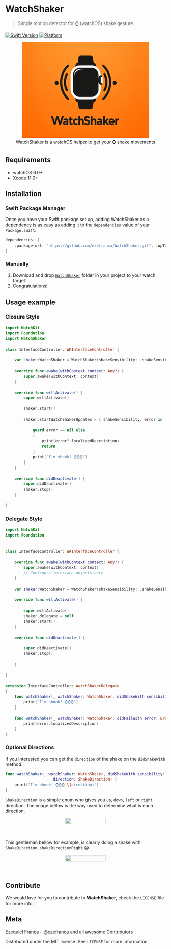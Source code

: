 # WatchShaker
> Simple motion detector for ⌚️ (watchOS) shake gesture.

[![Swift Version][swift-image]][swift-url] [![Platform](https://img.shields.io/cocoapods/p/WatchShaker.svg?style=flat)](http://cocoadocs.org/docsets/WatchShaker)

<p align="center">
<img src="https://raw.githubusercontent.com/ezefranca/WatchShaker/master/.utils/bwshaker.jpg" width="400" height="300" />
 <br>
  WatchShaker is a watchOS helper to get your ⌚️ shake movements
</p>



## Requirements

- watchOS 6.0+
- Xcode 11.0+

## Installation

### Swift Package Manager

Once you have your Swift package set up, adding WatchShaker as a dependency is as easy as adding it to the `dependencies` value of your `Package.swift`.

```swift
dependencies: [
    .package(url: "https://github.com/ezefranca/WatchShaker.git", .upToNextMajor(from: "1.0.2"))
]
```

### Manually

1. Download and drop [```WatchShaker```](https://github.com/ezefranca/WatchShaker/tree/main/Sources) folder in your project to your watch target.  
2. Congratulations!  

## Usage example

### Closure Style

```swift
import WatchKit
import Foundation
import WatchShaker

class InterfaceController: WKInterfaceController {
    
    var shaker:WatchShaker = WatchShaker(shakeSensibility: .shakeSensibilityNormal, delay: 0.2)
    
    override func awake(withContext context: Any?) {
        super.awake(withContext: context)
    }
    
    override func willActivate() {
        super.willActivate()
        
        shaker.start()
        
        shaker.startWatchShakerUpdates = { shakeSensibility, error in
            
            guard error == nil else
            {
                print(error?.localizedDescription)
                return
            }
            print("I'm shook! ⌚️⌚️⌚️")
        }
    }
    
    override func didDeactivate() {
        super.didDeactivate()
        shaker.stop()
    }

}
```

### Delegate Style

```swift
import WatchKit
import Foundation


class InterfaceController: WKInterfaceController {

    override func awake(withContext context: Any?) {
        super.awake(withContext: context)
        // Configure interface objects here.
    }

    var shaker:WatchShaker = WatchShaker(shakeSensibility: .shakeSensibilityNormal, delay: 0.2)

    override func willActivate() {

        super.willActivate()
        shaker.delegate = self
        shaker.start()
    }

    override func didDeactivate() {

        super.didDeactivate()
        shaker.stop()

    }

}

extension InterfaceController: WatchShakerDelegate
{
    func watchShaker(_ watchShaker: WatchShaker, didShakeWith sensibility: ShakeSensibility) {
        print("I'm shook! ⌚️⌚️⌚️")
    }

    func watchShaker(_ watchShaker: WatchShaker, didFailWith error: Error) {
        print(error.localizedDescription)
    }
}

```
### Optional Directions

If you interested you can get the  `direction` of the shake on the `didShakeWith` method. 

```swift
func watchShaker(_ watchShaker: WatchShaker, didShakeWith sensibility: ShakeSensibility, 
                     direction: ShakeDirection) {
    print("I'm shook! ⌚️⌚️⌚️ \(direction)")
}
```
`ShakeDirection` is a simple enum who gives you `up`, `down`, `left` or `right` direction. The image bellow is the way used to determine what is each direction.

<p align="center">
<img class="shake" src="https://raw.githubusercontent.com/ezefranca/WatchShaker/master/.utils/direction.png" width="50%" height="50%">
</p>
<br>

This gentleman bellow for example, is clearly doing a shake with `ShakeDirection.shakeDirectionRight` 😂

<p align="center">
<img class="shake" src="https://raw.githubusercontent.com/ezefranca/WatchShaker/master/.utils/applewatch.gif" width="50%" height="50%">
</p>
<br>

## Contribute

We would love for you to contribute to **WatchShaker**, check the ``LICENSE`` file for more info.

## Meta

Ezequiel França – [@ezefranca](https://twitter.com/ezefranca) and all awesome [Contributors](https://github.com/ezefranca/WatchShaker/graphs/contributors)

Distributed under the MIT license. See ``LICENSE`` for more information.

[swift-image]:https://img.shields.io/badge/swift-5.1-orange.svg
[swift-url]: https://swift.org/
[license-image]: https://img.shields.io/badge/License-MIT-blue.svg
[license-url]: LICENSE
[travis-image]: https://img.shields.io/travis/dbader/node-datadog-metrics/master.svg?style=flat-square
[travis-url]: https://travis-ci.org/dbader/node-datadog-metrics
[codebeat-image]: https://codebeat.co/badges/c19b47ea-2f9d-45df-8458-b2d952fe9dad
[codebeat-url]: https://codebeat.co/projects/github-com-vsouza-awesomeios-com
